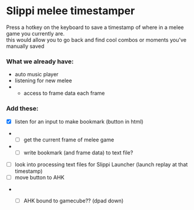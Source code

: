 # Slippi melee timestamper
Press a hotkey on the keyboard to save a timestamp of where in a melee game you currently are.  
this would allow you to go back and find cool combos or moments you've manually saved  


### What we already have:
- auto music player
- listening for new melee
- - access to frame data each frame



### Add these:
- [x] listen for an input to make bookmark (button in html)
- - [ ] get the current frame of melee game
- - [ ] write bookmark (and frame data) to text file?
- [ ] look into processing text files for Slippi Launcher (launch replay at that timestamp)
- [ ] move button to AHK
- - [ ] AHK bound to gamecube?? (dpad down)

